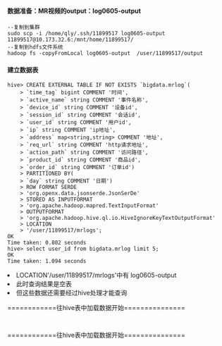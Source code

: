 
#### 数据准备：MR视频的output：log0605-output

``` 
--复制到集群
sudo scp -i /home/qly/.ssh/11899517 log0605-output 11899517@10.173.32.6:/mnt/home/11899517/
--复制到hdfs文件系统
hadoop fs -copyFromLocal log0605-output  /user/11899517/output
``` 

#### 建立数据表

``` 
hive> CREATE EXTERNAL TABLE IF NOT EXISTS `bigdata.mrlog`(
    > `time_tag` bigint COMMENT '时间',
    > `active_name` string COMMENT '事件名称',
    > `device_id` string COMMENT '设备id',
    > `session_id` string COMMENT '会话id',
    > `user_id` string COMMENT '用户id',
    > `ip` string COMMENT 'ip地址',
    > `address` map<string,string> COMMENT '地址',
    > `req_url` string COMMENT 'http请求地址',
    > `action_path` string COMMENT '访问路径',
    > `product_id` string COMMENT '商品id',
    > `order_id` string COMMENT '订单id')
    > PARTITIONED BY(
    > `day` string COMMENT '日期')
    > ROW FORMAT SERDE
    > 'org.openx.data.jsonserde.JsonSerDe'
    > STORED AS INPUTFORMAT
    > 'org.apache.hadoop.mapred.TextInputFormat'
    > OUTPUTFORMAT
    > 'org.apache.hadoop.hive.ql.io.HiveIgnoreKeyTextOutputFormat'
    > LOCATION
    > '/user/11899517/mrlogs';
OK
Time taken: 0.802 seconds
hive> select user_id from bigdata.mrlog limit 5;
OK
Time taken: 1.094 seconds
``` 

<li>LOCATION'/user/11899517/mrlogs'中有 log0605-output 
<li>此时查询结果是空表
<li>但这些数据还需要经过hive处理才能查询

============往hive表中加载数据开始===============

``` 

``` 

``` 

``` 

============往hive表中加载数据开始===============

``` 

``` 

``` 


``` 


``` 

``` 
